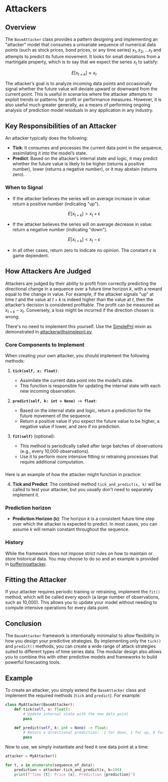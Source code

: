 


# Attackers

## Overview

The `BaseAttacker` class provides a pattern designing and implementing an "attacker" model that consumes a univariate sequence of numerical data points (such as stock prices, bond prices, or any time series) $x_1, x_2, \dots x_t$ and attempts to predict its future movement. It looks for small deviations from a martingale property, which is to say that we expect the series $x_t$ to satisfy:

$$ E[x_{t+k}] \approx x_t $$

The attacker’s goal is to analyze incoming data points and occasionally signal whether the future value will deviate upward or downward from the current point. This is useful in scenarios where the attacker attempts to exploit trends or patterns for profit or performance measures. However, it is also useful much greater generally, as a means of performing ongoing analysis of prediction model residuals in any application in any industry. 

## Key Responsibilities of an Attacker

An attacker typically does the following:
- **Tick**: It consumes and processes the current data point in the sequence, assimilating it into the model’s state.
- **Predict**: Based on the attacker’s internal state and logic, it may predict whether the future value is likely to be higher (returns a positive number), lower (returns a negative number), or it may abstain (returns zero).
  
### When to Signal
- If the attacker believes the series will on average increase in value: return a positive number (indicating "up").


$$ E[x_{t+k}] >  x_t + \epsilon $$

  
- If the attacker believes the series will on average decrease in value: return a negative number (indicating "down").


$$ E[x_{t+k}] <  x_t - \epsilon $$


- In all other cases, return zero to indicate no opinion. The constant $\epsilon$ is game dependent. 

## How Attackers Are Judged

Attackers are judged by their ability to profit from correctly predicting the directional change in a sequence over a future time horizon $k$, with a reward equal to the change in value. For example, if the attacker signals "up" at time $t$ and the value at $t+k$ is indeed higher than the value at $t$, then the attacker’s decision is considered profitable. The profit can be measured as $x_{t+k} - x_t$. Conversely, a loss might be incurred if the direction chosen is wrong. 

There's no need to implement this yourself. Use the [SimplePnl](https://github.com/microprediction/endersgame/blob/main/endersgame/accounting/simplepnl.py) mixin as demonstrated in [attackerwithsimplepnl.py](https://github.com/microprediction/endersgame/blob/main/endersgame/attackers/attackerwithsimplepnl.py). 

### Core Components to Implement
When creating your own attacker, you should implement the following methods:

1. **`tick(self, x: float)`**:
    - Assimilate the current data point into the model’s state.
    - This function is responsible for updating the internal state with each new incoming observation.

2. **`predict(self, k: int = None) -> float`**:
    - Based on the internal state and logic, return a prediction for the future movement of the sequence.
    - Return a positive value if you expect the future value to be higher, a negative value if lower, and zero if no prediction.

3. **`fit(self)`** (optional):
    - This method is periodically called after large batches of observations (e.g., every 10,000 observations).
    - Use it to perform more intensive fitting or retraining processes that require additional computation.

### 

Here is an example of how the attacker might function in practice:

4. **Tick and Predict**: The combined method `tick_and_predict(x, k)` will be called to test your attacker, but you usually don't need to separately implement it. 

### Prediction horizon

- **Prediction Horizon (`k`)**: The horizon $k$ is a consistent future time step over which the attacker is expected to predict. In most cases, you can assume $k$ will remain constant throughout the sequence.

### History
  
While the framework does not impose strict rules on how to maintain or store historical data. You may choose to do so and an example is provided in [bufferingattacker](https://github.com/microprediction/endersgame/blob/main/endersgame/examples/bufferingattacker.py). 


## Fitting the Attacker
If your attacker requires periodic training or retraining, implement the `fit()` method, which will be called every epoch (a large number of observations, such as 10,000). This allows you to update your model without needing to compute intensive operations for every data point.

## Conclusion
The `BaseAttacker` framework is intentionally minimalist to allow flexibility in how you design your predictive strategies. By implementing only the `tick()` and `predict()` methods, you can create a wide range of attack strategies suited to different types of time series data. The modular design also allows you to combine this with other predictive models and frameworks to build powerful forecasting tools.


## Example 

To create an attacker, you simply extend the `BaseAttacker` class and implement the required methods (`tick` and `predict`). For example:

```python
class MyAttacker(BaseAttacker):
    def tick(self, x: float):
        # Update internal state with the new data point
        pass
    
    def predict(self, k: int = None) -> float:
        # Return a directional prediction: -1 for down, 1 for up, 0 for no opinion
        pass
```

Now to use, we simply instantiate and feed it one data point at a time:

```python
attacker = MyAttacker()

for t, x in enumerate(sequence_of_data):
    prediction = attacker.tick_and_predict(x, k=100)
    print(f"Time {t}: Price {x}, Prediction {prediction}")
```


